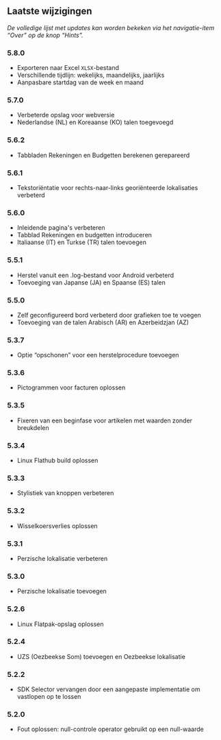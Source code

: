 ## Laatste wijzigingen

_De volledige lijst met updates kan worden bekeken via het navigatie-item “Over” op de knop “Hints”._

### 5.8.0
- Exporteren naar Excel `XLSX`-bestand
- Verschillende tijdlijn: wekelijks, maandelijks, jaarlijks
- Aanpasbare startdag van de week en maand

### 5.7.0
- Verbeterde opslag voor webversie
- Nederlandse (NL) en Koreaanse (KO) talen toegevoegd

### 5.6.2
- Tabbladen Rekeningen en Budgetten berekenen gerepareerd

### 5.6.1
- Tekstoriëntatie voor rechts-naar-links georiënteerde lokalisaties verbeterd 

### 5.6.0
- Inleidende pagina's verbeteren
- Tabblad Rekeningen en budgetten introduceren
- Italiaanse (IT) en Turkse (TR) talen toevoegen

### 5.5.1
- Herstel vanuit een .log-bestand voor Android verbeterd
- Toevoeging van Japanse (JA) en Spaanse (ES) talen 

### 5.5.0
- Zelf geconfigureerd bord verbeterd door grafieken toe te voegen
- Toevoeging van de talen Arabisch (AR) en Azerbeidzjan (AZ)

### 5.3.7
- Optie “opschonen” voor een herstelprocedure toevoegen  

### 5.3.6
- Pictogrammen voor facturen oplossen

### 5.3.5
- Fixeren van een beginfase voor artikelen met waarden zonder breukdelen

### 5.3.4
- Linux Flathub build oplossen

### 5.3.3
- Stylistiek van knoppen verbeteren

### 5.3.2
- Wisselkoersverlies oplossen

### 5.3.1
- Perzische lokalisatie verbeteren

### 5.3.0
- Perzische lokalisatie toevoegen

### 5.2.6
- Linux Flatpak-opslag oplossen

### 5.2.4
- UZS (Oezbeekse Som) toevoegen en Oezbeekse lokalisatie

### 5.2.2
- SDK Selector vervangen door een aangepaste implementatie om vastlopen op te lossen

### 5.2.0
- Fout oplossen: null-controle operator gebruikt op een null-waarde
